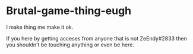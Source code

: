 # Brutal-game-thing-eugh
I make thing me make it ok.

If you here by getting acceses from anyone that is not ZeEndy#2833 then you shouldn't be touching anything or even be here.
